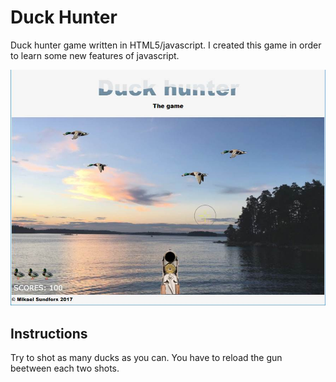 # Duck Hunter
Duck hunter game written in HTML5/javascript. I created this game in order to learn some new features of javascript.

![Screenshot](readme.jpg)

## Instructions
Try to shot as many ducks as you can. You have to reload the gun beetween each two shots.
